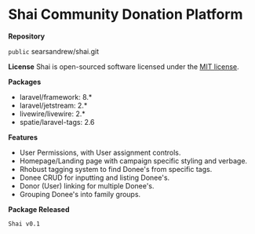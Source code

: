# Shai Community Donation Platform

**Repository**

`public` searsandrew/shai.git

**License**
Shai is open-sourced software licensed under the [MIT license](https://opensource.org/licenses/MIT).

**Packages**
* laravel/framework: 8.*
* laravel/jetstream: 2.*
* livewire/livewire: 2.*
* spatie/laravel-tags: 2.6

**Features**
* User Permissions, with User assignment controls.
* Homepage/Landing page with campaign specific styling and verbage.
* Rhobust tagging system to find Donee's from specific tags.
* Donee CRUD for inputting and listing Donee's.
* Donor (User) linking for multiple Donee's.
* Grouping Donee's into family groups.

**Package Released**

`Shai v0.1`